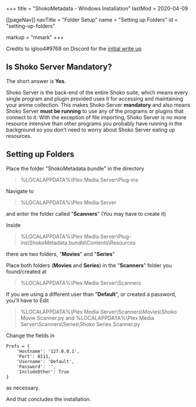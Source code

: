 +++
title = "ShokoMetadata - Windows Installation"
lastMod = 2020-04-09

[[pageNav]]
navTitle = "Folder Setup"
name = "Setting up Folders"
id = "setting-up-folders"

markup = "mmark"
+++

Credits to igloo4#9768 on Discord for the [initial write up](https://pastebin.com/urr37buE)

## Is Shoko Server Mandatory?

The short answer is **Yes**.

Shoko Server is the back-end of the entire Shoko suite, which means every single program and plugin provided uses it for accessing and maintaining your anime collection. This makes Shoko Server **mandatory** and also means Shoko Server **must be running** to use any of the programs or plugins that connect to it. With the exception of file importing, Shoko Server is no more resource intensive than other programs you probably have running in the background so you don't need to worry about Shoko Server eating up resources.

## Setting up Folders

Place the folder "ShokoMetadata.bundle" in the directory
>    %LOCALAPPDATA%\\Plex Media Server\\Plug-ins  


Navigate to
>    %LOCALAPPDATA%\\Plex Media Server

and enter the folder called "**Scanners**" (You may have to create it)
 
Inside
>    %LOCALAPPDATA%\\Plex Media Server\\Plug-ins\\ShokoMetadata.bundle\\Contents\\Resources

there are two folders, "**Movies**" and "**Series**"
 
Place both folders (**Movies** and **Series**) in the "**Scanners**" folder you found/created at
>    %LOCALAPPDATA%\\Plex Media Server\\Scanners

If you are using a different user than "**Default**", or created a password,
you'll have to Edit 
>%LOCALAPPDATA%\\Plex Media Server\\Scanners\\Movies\\Shoko Movie Scanner.py
and
>%LOCALAPPDATA%\\Plex Media Server\\Scanners\\Series\\Shoko Series Scanner.py

Change the fields in
~~~~
Prefs = {
    'Hostname': '127.0.0.1',
    'Port': 8111,
    'Username': 'Default',
    'Password': '',
    'IncludeOther': True
}
~~~~
as necessary.

And that concludes the installation.